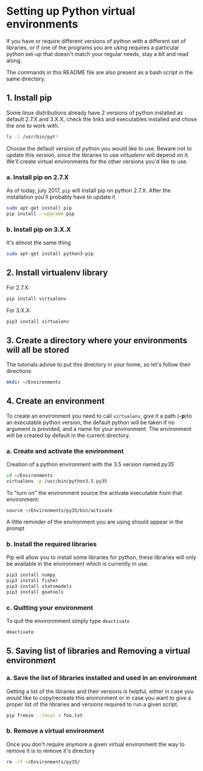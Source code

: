 # Setting up Python virtual environments

If you have or require different versions of python with a different set of libraries,
or if one of the programs you are using requires a particular python set-up that doesn't match 
your regular needs, stay a bit and read along.

The commands in this README file are also present as a bash script in the same directory.





## 1. Install pip

Some linux distributions already have 2 versions of python installed as default 2.7.X and 3.X.X,
check the links and executables installed and chose the one to work with.

```bash
ls -l /usr/bin/pyt*
```

Choose the default version of python you would like to use.
Beware not to update this version, since the libraries to use _virtualenv_ will depend on it.
We'll create virtual environments for the other versions you'd like to use.



### a. Install pip on 2.7.X

As of today, july 2017, `pip` will install pip on python 2.7.X.
After the installation you'll probably have to update it

```bash
sudo apt-get install pip
pip install --upgrade pip
```



### b. Install pip on 3.X.X

It's almost the same thing

```bash
sudo apt-get install python3-pip
```





## 2. Install virtualenv library

For 2.7.X:

```bash
pip install virtualenv
```

For 3.X.X:

```bash
pip3 install virtualenv
```




## 3. Create a directory where your environments will all be stored

The tutorials advise to put this directory in your home, so let's follow their directions

```bash
mkdir ~/Environments
```



## 4. Create an environment

To create an environment you need to call `virtualenv`,
give it a path (**-p**)to an executable python version,
the default python will be taken if no argument is provided,
and a name for your environment.
The environment will be created by default in the current directory.


### a. Create and activate the environment

Creation of a python environment with the 3.5 version named *py35*

```bash
cd ~/Environments
virtualenv -p /usr/bin/python3.5 py35
```

To "turn on" the environment source the activate executable from that environment:

```
source ~/Environments/py35/bin/activate
```

A little reminder of the environment you are using should appear in the prompt




### b. Install the required libraries


Pip will allow you to install some libraries for python, 
these libraries will only be available in the environment which is currently in use.

```bash
pip3 install numpy
pip3 install fisher 
pip3 install statsmodels
pip3 install goatools
```

### c. Quitting your environment

To quit the environmment simply type `deactivate`

```bash
deactivate
```


## 5. Saving list of libraries and Removing a virtual environment


### a. Save the list of libraries installed and used in an environment

Getting a list of the libraries and their versions is helpful,
either in case you would like to copy/recreate this environment or
in case you want to give a proper list of the libraries and versions required to run a given script.

```bash
pip freeze --local > foo.txt
```

### b. Remove a virtual environment

Once you don't require anymore a given virtual environment the way to remove it is to remove it's
directory

```bash
rm -rf ~/Environments/py35/
```
